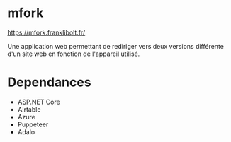 # mfork

https://mfork.franklibolt.fr/

Une application web permettant de rediriger vers deux versions différente d'un site web en fonction de l'appareil utilisé.

# Dependances

- ASP.NET Core
- Airtable
- Azure
- Puppeteer
- Adalo
